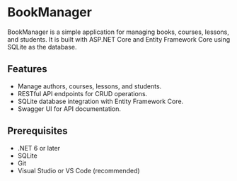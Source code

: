 # BookManager

BookManager is a simple application for managing books, courses, lessons, and students. It is built with ASP.NET Core and Entity Framework Core using SQLite as the database.

## Features
- Manage authors, courses, lessons, and students.
- RESTful API endpoints for CRUD operations.
- SQLite database integration with Entity Framework Core.
- Swagger UI for API documentation.

## Prerequisites
- .NET 6 or later
- SQLite
- Git
- Visual Studio or VS Code (recommended)
